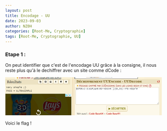 ```yaml
---
layout: post
title: Encodage - UU
date: 2023-09-03
author: NZ0H
categories: [Root-Me, Cryptographie]
tags: [Root-Me, Cryptographie, UU]
---
```



### Etape 1 : 

On peut identifier que c'est de l'encodage UU grâce à la consigne, il nous reste plus qu'à le dechiffrer avec un site comme dCode :

![](/assets/Images/ROOT-ME/Cryptanalyse/ENCODAGE-UU/c1.PNG)


Voici le flag !